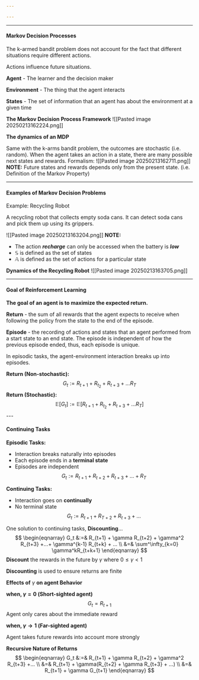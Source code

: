 ```yaml
---

---
```

---
#### Markov Decision Processes

The k-armed bandit problem does not account for the fact that different situations require different actions. 

Actions influence future situations.

**Agent** - The learner and the decision maker

**Environment** - The thing that the agent interacts

**States** - The set of information that an agent has about the environment at a given time

**The Markov Decision Process Framework**
![[Pasted image 20250213162224.png]]

**The dynamics of an MDP**

Same with the k-arms bandit problem, the outcomes are stochastic (i.e. random). When the agent takes an action in a state, there are many possible next states and rewards. Formalism:
![[Pasted image 20250213162711.png]]
**NOTE:** Future states and rewards depends only from the present state. (i.e. Definition of the Markov Property)

---
#### Examples of Markov Decision Problems

Example: Recycling Robot

A recycling robot that collects empty soda cans. It can detect soda cans and pick them up using its grippers.

![[Pasted image 20250213163204.png]]
**NOTE:** 
- The action ***recharge*** can only be accessed when the battery is ***low***
- $\mathbb{S}$ is defined as the set of states
- $\mathbb{A}$ is defined as the set of actions for a particular state

**Dynamics of the Recycling Robot**
![[Pasted image 20250213163705.png]]

---
#### Goal of Reinforcement Learning

**The goal of an agent is to maximize the expected return.**

**Return** -  the sum of all rewards that the agent expects to receive when following the policy from the state to the end of the episode.

**Episode** - the recording of actions and states that an agent performed from a start state to an end state. The episode is independent of how the previous episode ended, thus, each episode is unique.

In episodic tasks, the agent-environment interaction breaks up into episodes.

**Return (Non-stochastic):** 
$$G_t := R_{t+1}+R_{t_2}+R_{t+3}+...R_T$$
**Return (Stochastic):**
$$\mathbb{E}[G_t] := \mathbb{E}[R_{t+1}+R_{t_2}+R_{t+3}+...R_T]$$---
#### Continuing Tasks

**Episodic Tasks:**
- Interaction breaks naturally into episodes
- Each episode ends in a **terminal state**
- Episodes are independent
$$G_t := R_{t+1}+R_{t+2}+R_{t+3}+...+R_T$$

**Continuing Tasks:**
- Interaction goes on **continually**
- No terminal state
$$G_t := R_{t+1} + R_{T+2} + R_{t+3} + ...$$

One solution to continuing tasks, **Discounting**...
$$
\begin{eqnarray}
G_t &:=& R_{t+1} + \gamma R_{t+2} + \gamma^2 R_{t+3} +...+ \gamma^{k-1} R_{t+k} + ... \\
&=& \sum^\infty_{k=0} \gamma^kR_{t+k+1}
\end{eqnarray}
$$
**Discount** the rewards in the future by $\gamma$ where $0 \leq \gamma < 1$

**Discounting** is used to ensure returns are finite


**Effects of** $\gamma$ **on agent Behavior**

**when, $\gamma = 0$ (Short-sighted agent)**
$$G_t = R_{t+1}$$
Agent only cares about the immediate reward

**when, $\gamma \rightarrow 1$ (Far-sighted agent)**

Agent takes future rewards into account more strongly


**Recursive Nature of Returns**
$$
\begin{eqnarray}
G_t &:=& R_{t+1} + \gamma R_{t+2} + \gamma^2 R_{t+3} +... \\
&=& R_{t+1} + \gamma(R_{t+2} + \gamma R_{t+3} + ...) \\
&=& R_{t+1} + \gamma G_{t+1}
\end{eqnarray}
$$